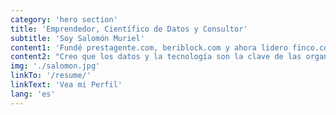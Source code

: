 ```yaml
---
category: 'hero section'
title: 'Emprendedor, Científico de Datos y Consultor'
subtitle: 'Soy Salomón Muriel'
content1: 'Fundé prestagente.com, beriblock.com y ahora lidero finco.co. Mi experticia es en organizaciones basadas en datos y tecnología, el emprendimiento y la creación de productos ganadores utilizando tecnologías de vanguardia.'
content2: "Creo que los datos y la tecnología son la clave de las organizaciones competitivas. Con los datos creamos entendimiento, con el entendimiento construimos conocimiento, con conocimiento podemos tomar decisiones poderosas y la tecnología nos da herramientas para actuar. Déjeme ayudarlo a descubrir el potencial de sus datos."
img: './salomon.jpg'
linkTo: '/resume/'
linkText: 'Vea mi Perfil'
lang: 'es'
---
```

